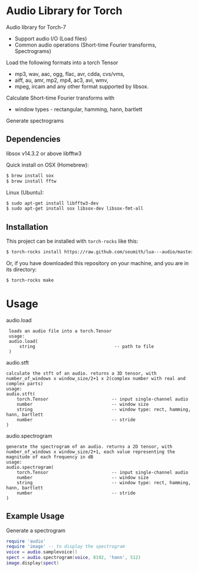 Audio Library for Torch
=======================

Audio library for Torch-7
 * Support audio I/O (Load files)
 * Common audio operations (Short-time Fourier transforms, Spectrograms)

Load the following formats into a torch Tensor
 * mp3, wav, aac, ogg, flac, avr, cdda, cvs/vms,
 * aiff, au, amr, mp2, mp4, ac3, avi, wmv, 
 * mpeg, ircam and any other format supported by libsox.

Calculate Short-time Fourier transforms with
 * window types - rectangular, hamming, hann, bartlett

Generate spectrograms 

Dependencies
------------
libsox v14.3.2 or above
libfftw3

Quick install on
OSX (Homebrew):
```bash
$ brew install sox
$ brew install fftw
```
Linux (Ubuntu): 
```bash
$ sudo apt-get install libfftw3-dev
$ sudo apt-get install sox libsox-dev libsox-fmt-all
```

Installation
------------
This project can be installed with `torch-rocks` like this:

```bash
$ torch-rocks install https://raw.github.com/soumith/lua---audio/master/audio-0.1-0.rockspec
```

Or, if you have downloaded this repository on your machine, and
you are in its directory:

```bash
$ torch-rocks make
```

Usage
=====
audio.load
```
 loads an audio file into a torch.Tensor
 usage:  
 audio.load(  
     string                              -- path to file  
 )
```

audio.stft
```
calculate the stft of an audio. returns a 3D tensor, with number_of_windows x window_size/2+1 x 2(complex number with real and complex parts)
usage:
audio.stft(
    torch.Tensor                        -- input single-channel audio
    number                              -- window size
    string                              -- window type: rect, hamming, hann, bartlett
    number                              -- stride
)
```
audio.spectrogram
```
generate the spectrogram of an audio. returns a 2D tensor, with number_of_windows x window_size/2+1, each value representing the magnitude of each frequency in dB
usage:
audio.spectrogram(
    torch.Tensor                        -- input single-channel audio
    number                              -- window size
    string                              -- window type: rect, hamming, hann, bartlett
    number                              -- stride
)
```

Example Usage
-------------
Generate a spectrogram
```lua
require 'audio'
require 'image' -- to display the spectrogram
voice = audio.samplevoice()
spect = audio.spectrogram(voice, 8192, 'hann', 512)
image.display(spect)
```
